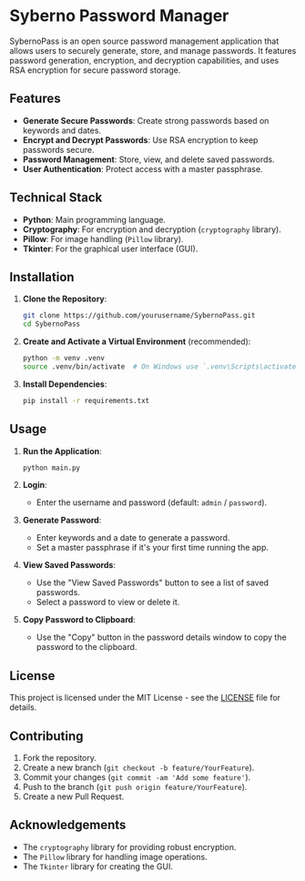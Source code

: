 # Syberno Password Manager

SybernoPass is an open source password management application that allows users to securely generate, store, and manage passwords. It features password generation, encryption, and decryption capabilities, and uses RSA encryption for secure password storage.

## Features

- **Generate Secure Passwords**: Create strong passwords based on keywords and dates.
- **Encrypt and Decrypt Passwords**: Use RSA encryption to keep passwords secure.
- **Password Management**: Store, view, and delete saved passwords.
- **User Authentication**: Protect access with a master passphrase.

## Technical Stack

- **Python**: Main programming language.
- **Cryptography**: For encryption and decryption (`cryptography` library).
- **Pillow**: For image handling (`Pillow` library).
- **Tkinter**: For the graphical user interface (GUI).

## Installation

1. **Clone the Repository**:

    ```bash
    git clone https://github.com/yourusername/SybernoPass.git
    cd SybernoPass
    ```

2. **Create and Activate a Virtual Environment** (recommended):

    ```bash
    python -m venv .venv
    source .venv/bin/activate  # On Windows use `.venv\Scripts\activate`
    ```

3. **Install Dependencies**:

    ```bash
    pip install -r requirements.txt
    ```

## Usage

1. **Run the Application**:

    ```bash
    python main.py
    ```

2. **Login**:
    - Enter the username and password (default: `admin` / `password`).

3. **Generate Password**:
    - Enter keywords and a date to generate a password.
    - Set a master passphrase if it's your first time running the app.

4. **View Saved Passwords**:
    - Use the "View Saved Passwords" button to see a list of saved passwords.
    - Select a password to view or delete it.

5. **Copy Password to Clipboard**:
    - Use the "Copy" button in the password details window to copy the password to the clipboard.


## License

This project is licensed under the MIT License - see the [LICENSE](LICENSE) file for details.

## Contributing

1. Fork the repository.
2. Create a new branch (`git checkout -b feature/YourFeature`).
3. Commit your changes (`git commit -am 'Add some feature'`).
4. Push to the branch (`git push origin feature/YourFeature`).
5. Create a new Pull Request.

## Acknowledgements

- The `cryptography` library for providing robust encryption.
- The `Pillow` library for handling image operations.
- The `Tkinter` library for creating the GUI.

